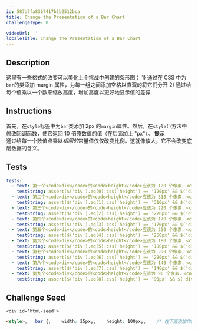 ```yaml
---
id: 587d7fa8367417b2b2512bca
title: Change the Presentation of a Bar Chart
challengeType: 0

videoUrl: ''
localeTitle: Change the Presentation of a Bar Chart
---
```


## Description
<section id='description'>
这里有一些格式的改变可以美化上个挑战中创建的条形图：
1) 通过在 CSS 中为<code>bar</code>的类添加 margin 属性，为每一组之间添加空格以直观的将它们分开
2) 通过给每个值乘以一个数来缩放高度，增加高度以更好地显示值的差异
</section>

## Instructions
<section id='instructions'>
首先，在<code>style</code>标签中为<code>bar</code>类添加 2px 的<code>margin</code>属性。然后，在<code>style()</code>方法中修改回调函数，使它返回 10 倍原数值的值（在后面加上 "px"）。
<strong>提示</strong><br>通过给每一个数值点乘以<em>相同的</em>常量值仅仅改变比例。这就像放大，它不会改变底层数据的含义。
</section>

## Tests
<section id='tests'>

```yml
tests:
  - text: 第一个<code>div</code>的<code>height</code>应该为 120 个像素，<code>margin</code>应该为 2 个像素。
    testString: assert($('div').eq(0).css('height') == '120px' && $('div').eq(0).css('margin-right') == '2px', '第一个<code>div</code>的<code>height</code>应该为 120 个像素，<code>margin</code>应该为 2 个像素。');
  - text: 第二个<code>div</code>的<code>height</code>应该为 310 个像素，<code>margin</code>应该为 2 个像素。
    testString: assert($('div').eq(1).css('height') == '310px' && $('div').eq(1).css('margin-right') == '2px', '第二个<code>div</code>的<code>height</code>应该为 310 个像素，<code>margin</code>应该为 2 个像素。');
  - text: 第三个<code>div</code>的<code>height</code>应该为 220 个像素，<code>margin</code>应该为 2 个像素。
    testString: assert($('div').eq(2).css('height') == '220px' && $('div').eq(2).css('margin-right') == '2px', '第三个<code>div</code>的<code>height</code>应该为 220 个像素，<code>margin</code>应该为 2 个像素。');
  - text: 第四个<code>div</code>的<code>height</code>应该为 170 个像素，<code>margin</code>应该为 2 个像素。
    testString: assert($('div').eq(3).css('height') == '170px' && $('div').eq(3).css('margin-right') == '2px', '第四个<code>div</code>的<code>height</code>应该为 170 个像素，<code>margin</code>应该为 2 个像素。');
  - text: 第五个<code>div</code>的<code>height</code>应该为 250 个像素，<code>margin</code>应该为 2 个像素。
    testString: assert($('div').eq(4).css('height') == '250px' && $('div').eq(4).css('margin-right') == '2px', '第五个<code>div</code>的<code>height</code>应该为 250 个像素，<code>margin</code>应该为 2 个像素。');
  - text: 第六个<code>div</code>的<code>height</code>应该为 180 个像素，<code>margin</code>应该为 2 个像素。
    testString: assert($('div').eq(5).css('height') == '180px' && $('div').eq(5).css('margin-right') == '2px', '第六个<code>div</code>的<code>height</code>应该为 180 个像素，<code>margin</code>应该为 2 个像素。');
  - text: 第七个<code>div</code>的<code>height</code>应该为 290 个像素，<code>margin</code>应该为 2 个像素。
    testString: assert($('div').eq(6).css('height') == '290px' && $('div').eq(6).css('margin-right') == '2px', '第七个<code>div</code>的<code>height</code>应该为 290 个像素，<code>margin</code>应该为 2 个像素。');
  - text: 第八个<code>div</code>的<code>height</code>应该为 140 个像素，<code>margin</code>应该为 2 个像素。
    testString: assert($('div').eq(7).css('height') == '140px' && $('div').eq(7).css('margin-right') == '2px', '第八个<code>div</code>的<code>height</code>应该为 140 个像素，<code>margin</code>应该为 2 个像素。');
  - text: 第九个<code>div</code>的<code>height</code>应该为 90 个像素，<code>margin</code>应该为 2 个像素。
    testString: assert($('div').eq(8).css('height') == '90px' && $('div').eq(8).css('margin-right') == '2px', '第九个<code>div</code>的<code>height</code>应该为 90 个像素，<code>margin</code>应该为 2 个像素。');

```

</section>

## Challenge Seed
<section id='challengeSeed'>

    <div id='html-seed'>
```html
<style>,  .bar {,    width: 25px;,    height: 100px;,    /* 在下面添加你的代码 */,    ,    /* 在上面添加你的代码 */,    display: inline-block;,    background-color: blue;,  },</style>,<body>,  <script>,    const dataset = [12, 31, 22, 17, 25, 18, 29, 14, 9];,    ,    d3.select("body").selectAll("div"),      .data(dataset),      .enter(),      .append("div"),      .attr("class", "bar"),      // 在下面添加你的代码,      .style("height", (d) => (d + "px")),      ,      // 在上面添加你的代码,  </script>,</body>
```





</div>





</section>

              